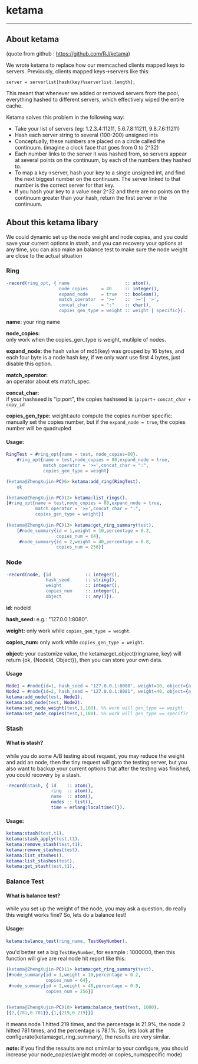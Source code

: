 # ketama
---

## About ketama 
(quote from github : https://github.com/RJ/ketama)

We wrote ketama to replace how our memcached clients mapped keys to servers.
Previously, clients mapped keys->servers like this:

    server = serverlist[hash(key)%serverlist.length];

This meant that whenever we added or removed servers from the pool, everything
hashed to different servers, which effectively wiped the entire cache.

Ketama solves this problem in the following way:

 * Take your list of servers (eg: 1.2.3.4:11211, 5.6.7.8:11211, 9.8.7.6:11211)
 * Hash each server string to several (100-200) unsigned ints
 * Conceptually, these numbers are placed on a circle called the continuum.
   (imagine a clock face that goes from 0 to 2^32)
 * Each number links to the server it was hashed from, so servers appear
   at several points on the continuum, by each of the numbers they hashed to.
 * To map a key->server, hash your key to a single unsigned int, and find the
   next biggest number on the continuum. The server linked to that number is
   the correct server for that key.
 * If you hash your key to a value near 2^32 and there are no points on the
   continuum greater than your hash, return the first server in the continuum.


## About this ketama libary

We could dynamic set up the node weight and node copies, and you could save your current options in stash, 
and you can recovery your options at any time, you can also make an balance test to make sure the node weight are close to the actual situation


### Ring 

```erlang
-record(ring_opt, { name                     :: atom(), 
                    node_copies     = 40     :: integer(),
                    expand_node     = true   :: boolean(),
                    match_operator  = '>='   :: '>='| '>',
                    concat_char     = ":"    :: char(),
                    copies_gen_type = weight :: weight | specific}).

```

 **name:** 
 your ring name

**node_copies:**  
only work when the copies_gen_type is weight, mutilple of nodes.

**expand_node:** 
the hash value of md5(key) was grouped by 16 bytes, and each four byte is a node hash key,
if we only want use first 4 bytes, just disable this option.

**match_operator:**  
an operator about ets match_spec.

**concat_char:**  
if your hashseed is "ip:port", the copies hashseed is `ip:port`+ `concat_char` + `copy_id`

**copies_gen_type:**
weight:auto compute the copies number
specific: manually set the copies number, but if the `expand_node = true`, the copies number will be quadrupled

#### Usage:

```erlang
RingTest = #ring_opt{name = test, node_copies=80}.
    #ring_opt{name = test,node_copies = 80,expand_node = true,
              match_operator = '>=',concat_char = ":",
              copies_gen_type = weight}

(ketama@ZhengXujin-PC)6> ketama:add_ring(RingTest).
    ok

(ketama@ZhengXujin-PC)12> ketama:list_rings().
[#ring_opt{name = test,node_copies = 80,expand_node = true,
           match_operator = '>=',concat_char = ":",
           copies_gen_type = weight}]
           
(ketama@ZhengXujin-PC)13> ketama:get_ring_summary(test).
    [#node_summary{id = 1,weight = 10,percentage = 0.2,
                   copies_num = 64},
     #node_summary{id = 2,weight = 40,percentage = 0.8,
                   copies_num = 256}]
```

 
### Node 

```erlang
-record(node, {id             :: integer(), 
               hash_seed      :: string(),
               weight         :: integer(),
               copies_num     :: integer(),
               object         :: any()}).
```
**id:**
nodeid

**hash_seed:**
e.g.: "127.0.0.1:8080".

**weight:**
only work while `copies_gen_type = weight`.

**copies_num:**
only work while `copies_gen_type = weight`.

**object:**
your customize value, the ketama:get_object(ringname, key) will return {ok, {NodeId, Object}}, then you can store your own data.


#### Usage

```erlang
Node1 = #node{id=1, hash_seed = "127.0.0.1:8080", weight=10, object={a,b,c}}.
Node2 = #node{id=2, hash_seed = "127.0.0.1:8081", weight=40, object={a,b,e}}.
ketama:add_node(test, Node1).
ketama:add_node(test, Node2).
ketama:set_node_weight(test,1,100). %% work will gen_type == weight
ketama:set_node_copies(test,1,100). %% work will gen_type == specific
```

### Stash

#### What is stash?

while you do some A/B testing about request, you may reduce the weight and add an node, then the tiny request will goto the testing server, 
but you also want to backup your current options that after the testing was finished, you could recovery by a stash.

```erlang
-record(stash, { id    :: atom(),
                 ring  :: atom(), 
                 name  :: atom(), 
                 nodes :: list(),
                 time = erlang:localtime()}).
```

#### Usage:

```erlang
ketama:stash(test,t1). 
ketama:stash_apply(test,t1). 
ketama:remove_stash(test,t1). 
ketama:remove_stashes(test). 
ketama:list_stashes(). 
ketama:list_stashes(test). 
ketama:get_stash(test,t1).
```


### Balance Test

#### What is balance test?
while you set up the weight of the node, you may ask a question, do really this weight works fine?
So, lets do a balance test!

#### Usage:
```erlang
ketama:balance_test(ring_name, TestKeyNumber).
```

you'd better set a big `TestKeyNumber`, for example : 1000000, then this function will give are real node hit report like this:

```erlang
(ketama@ZhengXujin-PC)11> ketama:get_ring_summary(test).
[#node_summary{id = 1,weight = 10,percentage = 0.2,
               copies_num = 64},
 #node_summary{id = 2,weight = 40,percentage = 0.8,
               copies_num = 256}]


(ketama@ZhengXujin-PC)10> ketama:balance_test(test, 1000).
[{2,{781,0.781}},{1,{219,0.219}}]
```
it means node 1 hitted 219 times, and the percentage is 21.9%, the node 2 hitted 781 times, and the percentage is 78.1%.
So, lets look at the configurate(ketama:get_ring_summary), the results are very similar.

**note:** if you find the resaults are not smimilar to your configure, you should increase your node_copies(weight mode) or copies_num(specific mode)